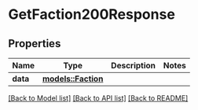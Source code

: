 # GetFaction200Response

## Properties

Name | Type | Description | Notes
------------ | ------------- | ------------- | -------------
**data** | [**models::Faction**](Faction.md) |  | 

[[Back to Model list]](../README.md#documentation-for-models) [[Back to API list]](../README.md#documentation-for-api-endpoints) [[Back to README]](../README.md)


